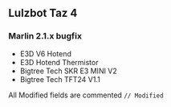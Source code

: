 ## Lulzbot Taz 4
### Marlin 2.1.x bugfix
- E3D V6 Hotend
- E3D Hotend Thermistor
- Bigtree Tech SKR E3 MINI V2
- Bigtree Tech TFT24 V1.1

All Modified fields are commented `// Modified` 


